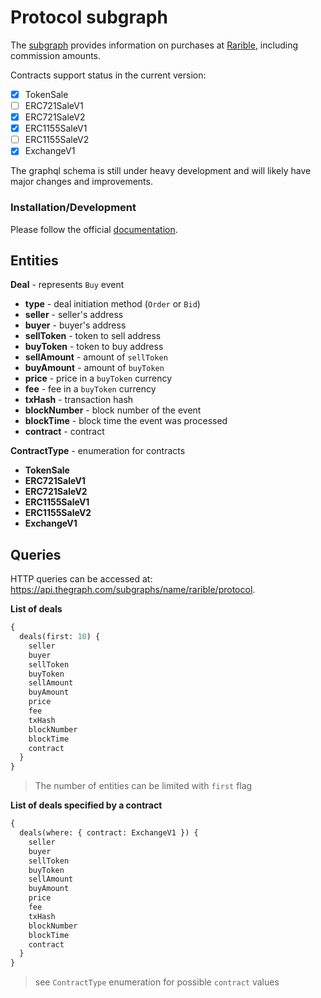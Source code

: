 # Protocol subgraph

The [subgraph](https://thegraph.com/explorer/subgraph/rarible/protocol) provides information on purchases at [Rarible](https://rarible.com), including commission amounts.

Contracts support status in the current version:

- [x] TokenSale
- [ ] ERC721SaleV1
- [x] ERC721SaleV2
- [x] ERC1155SaleV1
- [ ] ERC1155SaleV2
- [x] ExchangeV1

The graphql schema is still under heavy development and will likely have major changes and improvements.

### Installation/Development

Please follow the official [documentation](https://thegraph.com/docs/define-a-subgraph).

## Entities

**Deal** - represents `Buy` event
- **type** - deal initiation method (`Order` or `Bid`)
- **seller** - seller's address
- **buyer** - buyer's address
- **sellToken** - token to sell address
- **buyToken** - token to buy address
- **sellAmount** - amount of `sellToken`
- **buyAmount** - amount of `buyToken`
- **price** - price in a `buyToken` currency
- **fee** - fee in a `buyToken` currency
- **txHash** - transaction hash
- **blockNumber** - block number of the event
- **blockTime** - block time the event was processed
- **contract** - contract

**ContractType** - enumeration for contracts
- **TokenSale**
- **ERC721SaleV1**
- **ERC721SaleV2**
- **ERC1155SaleV1**
- **ERC1155SaleV2**
- **ExchangeV1**

## Queries

HTTP queries can be accessed at: https://api.thegraph.com/subgraphs/name/rarible/protocol.

**List of deals**
```GraphQL
{
  deals(first: 10) {
    seller
    buyer
    sellToken
    buyToken
    sellAmount
    buyAmount
    price
    fee
    txHash
    blockNumber
    blockTime
    contract
  }
}
```
> The number of entities can be limited with `first` flag

**List of deals specified by a contract**
```GraphQL
{
  deals(where: { contract: ExchangeV1 }) {
    seller
    buyer
    sellToken
    buyToken
    sellAmount
    buyAmount
    price
    fee
    txHash
    blockNumber
    blockTime
    contract
  }
}
```
> see `ContractType` enumeration for possible `contract` values
